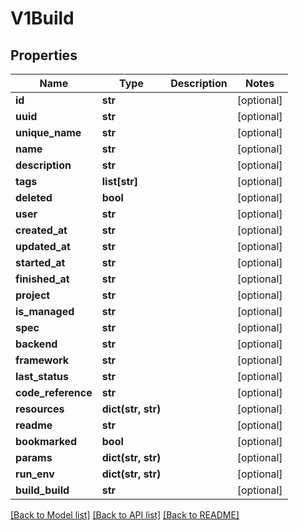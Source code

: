 # V1Build

## Properties
Name | Type | Description | Notes
------------ | ------------- | ------------- | -------------
**id** | **str** |  | [optional] 
**uuid** | **str** |  | [optional] 
**unique_name** | **str** |  | [optional] 
**name** | **str** |  | [optional] 
**description** | **str** |  | [optional] 
**tags** | **list[str]** |  | [optional] 
**deleted** | **bool** |  | [optional] 
**user** | **str** |  | [optional] 
**created_at** | **str** |  | [optional] 
**updated_at** | **str** |  | [optional] 
**started_at** | **str** |  | [optional] 
**finished_at** | **str** |  | [optional] 
**project** | **str** |  | [optional] 
**is_managed** | **str** |  | [optional] 
**spec** | **str** |  | [optional] 
**backend** | **str** |  | [optional] 
**framework** | **str** |  | [optional] 
**last_status** | **str** |  | [optional] 
**code_reference** | **str** |  | [optional] 
**resources** | **dict(str, str)** |  | [optional] 
**readme** | **str** |  | [optional] 
**bookmarked** | **bool** |  | [optional] 
**params** | **dict(str, str)** |  | [optional] 
**run_env** | **dict(str, str)** |  | [optional] 
**build_build** | **str** |  | [optional] 

[[Back to Model list]](../README.md#documentation-for-models) [[Back to API list]](../README.md#documentation-for-api-endpoints) [[Back to README]](../README.md)


